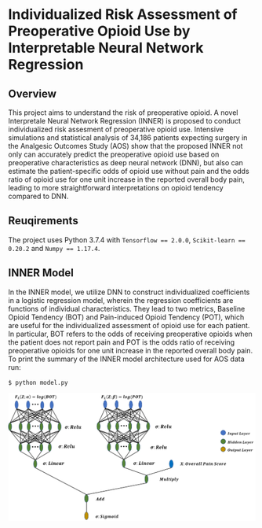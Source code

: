 # Individualized Risk Assessment of Preoperative Opioid Use by Interpretable Neural Network Regression

## Overview

This project aims to understand the risk of preoperative opioid. A novel Interpretale Neural Network Regression (INNER) is proposed to conduct individualized risk assesment of preoperative opioid use. Intensive simulations and statistical analysis of 34,186 patients expecting surgery in the Analgesic Outcomes Study (AOS) show that the proposed INNER not only can accurately predict the preoperative opioid use based on preoperative characteristics as deep neural network (DNN), but also can estimate the patient-specific odds of opioid use without pain and the odds ratio of opioid use for one  unit increase in  the reported overall body pain, leading to more straightforward interpretations on opioid tendency compared to DNN.

## Reuqirements

The project uses Python 3.7.4 with ```Tensorflow == 2.0.0```, ```Scikit-learn == 0.20.2``` and ```Numpy == 1.17.4```.

## INNER Model
In the INNER model, we  utilize DNN to construct individualized coefficients in a logistic regression model, wherein  the regression coefficients are functions of individual characteristics. They lead to two metrics, Baseline Opioid Tendency (BOT) and Pain-induced Opioid Tendency (POT), which are useful for the individualized assessment of opioid use for each patient. In particular, BOT refers to the odds of receiving preoperative opioids when the patient does not report pain and POT is the odds ratio of  receiving preoperative opioids for one unit increase in the reported overall body pain. To print the summary of the INNER model architecture used for AOS data run:
```
$ python model.py
```
<img align="middle" src="https://github.com/YumingSun/INNER/blob/master/utilities/ArchitecutreOfINNER.png">
